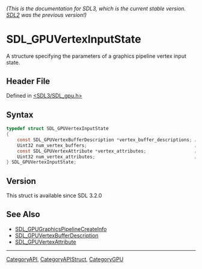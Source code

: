 ###### (This is the documentation for SDL3, which is the current stable version. [SDL2](https://wiki.libsdl.org/SDL2/) was the previous version!)
# SDL_GPUVertexInputState

A structure specifying the parameters of a graphics pipeline vertex input state.

## Header File

Defined in [<SDL3/SDL_gpu.h>](https://github.com/libsdl-org/SDL/blob/main/include/SDL3/SDL_gpu.h)

## Syntax

```c
typedef struct SDL_GPUVertexInputState
{
    const SDL_GPUVertexBufferDescription *vertex_buffer_descriptions; /**< A pointer to an array of vertex buffer descriptions. */
    Uint32 num_vertex_buffers;                                        /**< The number of vertex buffer descriptions in the above array. */
    const SDL_GPUVertexAttribute *vertex_attributes;                  /**< A pointer to an array of vertex attribute descriptions. */
    Uint32 num_vertex_attributes;                                     /**< The number of vertex attribute descriptions in the above array. */
} SDL_GPUVertexInputState;
```

## Version

This struct is available since SDL 3.2.0

## See Also

- [SDL_GPUGraphicsPipelineCreateInfo](SDL_GPUGraphicsPipelineCreateInfo)
- [SDL_GPUVertexBufferDescription](SDL_GPUVertexBufferDescription)
- [SDL_GPUVertexAttribute](SDL_GPUVertexAttribute)

----
[CategoryAPI](CategoryAPI), [CategoryAPIStruct](CategoryAPIStruct), [CategoryGPU](CategoryGPU)

